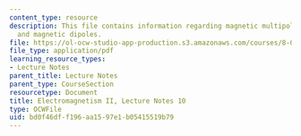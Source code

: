 ```yaml
---
content_type: resource
description: This file contains information regarding magnetic multipole expansion
  and magnetic dipoles.
file: https://ol-ocw-studio-app-production.s3.amazonaws.com/courses/8-07-electromagnetism-ii-fall-2012/bd0f46dff196aa1597e1b05415519b79_MIT8_07F12_ln10.pdf
file_type: application/pdf
learning_resource_types:
- Lecture Notes
parent_title: Lecture Notes
parent_type: CourseSection
resourcetype: Document
title: Electromagnetism II, Lecture Notes 10
type: OCWFile
uid: bd0f46df-f196-aa15-97e1-b05415519b79
---
```

